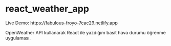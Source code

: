 # react_weather_app

Live Demo: https://fabulous-froyo-7cac29.netlify.app
 
OpenWeather API kullanarak React ile yazdığım basit hava durumu öğrenme uygulaması.

